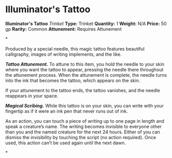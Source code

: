 # Illuminator's Tattoo

**Illuminator's Tattoo**
_Trinket_
**Type:** Trinket
**Quantity:** 1
**Weight:** N/A
**Price:** 50 gp
**Rarity:** Common
**Attunement:** Requires Attunement

*<p>Produced by a special needle, this magic tattoo features beautiful calligraphy, images of writing implements, and the like.

***Tattoo Attunement.*** To attune to this item, you hold the needle to your skin where you want the tattoo to appear, pressing the needle there throughout the attunement process. When the attunement is complete, the needle turns into the ink that becomes the tattoo, which appears on the skin.

If your attunement to the tattoo ends, the tattoo vanishes, and the needle reappears in your space.

***Magical Scribing.*** While this tattoo is on your skin, you can write with your fingertip as if it were an ink pen that never runs out of ink.

As an action, you can touch a piece of writing up to one page in length and speak a creature’s name. The writing becomes invisible to everyone other than you and the named creature for the next 24 hours. Either of you can dismiss the invisibility by touching the script (no action required). Once used, this action can’t be used again until the next dawn.</p>*